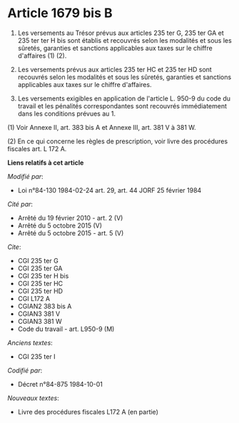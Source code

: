 # Article 1679 bis B

1. Les versements au Trésor prévus aux articles 235 ter G, 235 ter GA et 235 ter ter H bis sont établis et recouvrés selon
les modalités et sous les sûretés, garanties et sanctions applicables aux taxes sur le chiffre d'affaires (1) (2).

2. Les versements prévus aux articles 235 ter HC et 235 ter HD sont recouvrés selon les modalités et sous les sûretés,
garanties et sanctions applicables aux taxes sur le chiffre d'affaires.

3. Les versements exigibles en application de l'article L. 950-9 du code du travail et les pénalités correspondantes sont
recouvrés immédiatement dans les conditions prévues au 1.

(1) Voir Annexe II, art. 383 bis A et Annexe III, art. 381 V à 381 W.

(2) En ce qui concerne les règles de prescription, voir livre des procédures fiscales art. L 172 A.

**Liens relatifs à cet article**

_Modifié par_:

  - Loi n°84-130 1984-02-24 art. 29, art. 44 JORF 25 février 1984

_Cité par_:

  - Arrêté du 19 février 2010 - art. 2 (V)
  - Arrêté du 5 octobre 2015 (V)
  - Arrêté du 5 octobre 2015 - art. 5 (V)

_Cite_:

  - CGI 235 ter G
  - CGI 235 ter GA
  - CGI 235 ter H bis
  - CGI 235 ter HC
  - CGI 235 ter HD
  - CGI L172 A
  - CGIAN2 383 bis A
  - CGIAN3 381 V
  - CGIAN3 381 W
  - Code du travail - art. L950-9 (M)

_Anciens textes_:

  - CGI 235 ter I

_Codifié par_:

  - Décret n°84-875 1984-10-01

_Nouveaux textes_:

  - Livre des procédures fiscales L172 A (en partie)
